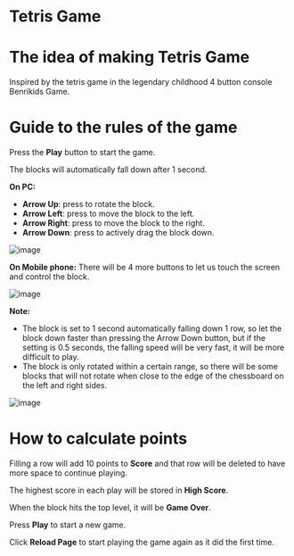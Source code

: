 # Tetris Game
# The idea of ​​​​making Tetris Game
Inspired by the tetris game in the legendary childhood 4 button console Benrikids Game.

# Guide to the rules of the game
Press the **Play** button to start the game.

The blocks will automatically fall down after 1 second.

**On PC:**
- **Arrow Up**: press to rotate the block.
- **Arrow Left**: press to move the block to the left.
- **Arrow Right**: press to move the block to the right.
- **Arrow Down**: press to actively drag the block down.

![image](https://github.com/VenusakaVXT/tetris-game/assets/125566811/9596248c-4abb-4956-9f2d-d654b8696d1d)

**On Mobile phone:**
There will be 4 more buttons to let us touch the screen and control the block.

![image](https://github.com/VenusakaVXT/tetris-game/assets/125566811/ecf74678-5ab2-4058-ad8d-b81af9780797)

**Note:** 
- The block is set to 1 second automatically falling down 1 row, so let the block down faster than pressing the Arrow Down button, but if the setting is 0.5 seconds, the falling speed will be very fast, it will be more difficult to play.
- The block is only rotated within a certain range, so there will be some blocks that will not rotate when close to the edge of the chessboard on the left and right sides.

![image](https://github.com/VenusakaVXT/tetris-game/assets/125566811/61b71581-cc0a-4d6c-bfd5-039b694c0026)

# How to calculate points

Filling a row will add 10 points to **Score** and that row will be deleted to have more space to continue playing.

The highest score in each play will be stored in **High Score**.

When the block hits the top level, it will be **Game Over**.

Press **Play** to start a new game.

Click **Reload Page** to start playing the game again as it did the first time.
